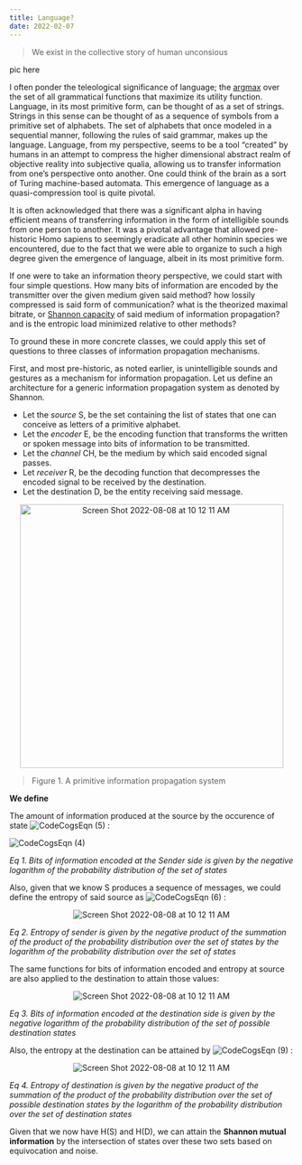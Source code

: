 ```yaml
---
title: Language?
date: 2022-02-07
---
```

 > We exist in the collective story of human unconsious

 pic here

 I often ponder the teleological significance of language; the [argmax](https://en.wikipedia.org/wiki/Arg_max) over the set of all grammatical functions that maximize its utility function. Language, in its most primitive form, can be thought of as a set of strings. Strings in this sense can be thought of as a sequence of symbols from a primitive set of alphabets. The set of alphabets that once modeled in a sequential manner, following the rules of said grammar, makes up the language. Language, from my perspective, seems to be a tool “created” by humans in an attempt to compress the higher dimensional abstract realm of objective reality into subjective qualia, allowing us to transfer information from one’s perspective onto another. One could think of the brain as a sort of Turing machine-based automata. This emergence of language as a quasi-compression tool is quite pivotal.

 It is often acknowledged that there was a significant alpha in having efficient means of transferring information in the form of intelligible sounds from one person to another. It was a pivotal advantage that allowed pre-historic Homo sapiens to seemingly eradicate all other hominin species we encountered, due to the fact that we were able to organize to such a high degree given the emergence of language, albeit in its most primitive form.

 If one were to take an information theory perspective, we could start with four simple questions. How many bits of information are encoded by the transmitter over the given medium given said method? how lossily compressed is said form of communication? what is the theorized maximal bitrate, or [Shannon capacity](https://en.wikipedia.org/wiki/Channel_capacity) of said medium of information propagation? and is the entropic load minimized relative to other methods?

 To ground these in more concrete classes, we could apply this set of questions to three classes of information propagation mechanisms.

 First, and most pre-historic, as noted earlier, is unintelligible sounds and gestures as a mechanism for information propagation. Let us define an architecture for a generic information propagation system as denoted by Shannon.

- Let the *source* S, be the set containing the list of states that one can conceive as letters of a primitive alphabet.
- Let the *encoder* E, be the encoding function that transforms the written or spoken message into bits of information to be transmitted.
- Let the *channel* CH, be the medium by which said encoded signal passes.
- Let *receiver* R, be the decoding function that decompresses the encoded signal to be received by the destination.
- Let the destination D, be the entity receiving said message.


<p align="center">
    <img width="467" alt="Screen Shot 2022-08-08 at 10 12 11 AM" src="https://user-images.githubusercontent.com/73560826/194781153-bc4237f3-39af-459b-8887-86a4a6bccc98.png">
</p>

> Figure 1. A primitive information propagation system

**We define**

The amount of information produced at the source by the occurence of state ![CodeCogsEqn (5)](https://user-images.githubusercontent.com/73560826/194964206-ff4316d1-9a2c-43b5-b530-02bd2009d002.svg) :


![CodeCogsEqn (4)](https://user-images.githubusercontent.com/73560826/194963886-db6436b8-14d0-4e82-b7a9-e392b825a620.svg)


*Eq 1. Bits of information encoded at the Sender side is given by the negative logarithm of the probability distribution of the set of states*

Also, given that we know S produces a sequence of messages, we could define the entropy of said source as ![CodeCogsEqn (6)](https://user-images.githubusercontent.com/73560826/194964924-b2264ff0-86b2-40ff-8a6c-867cc911ec0b.svg)
:

<p align="center">
    <img alt="Screen Shot 2022-08-08 at 10 12 11 AM" src="https://user-images.githubusercontent.com/73560826/194964941-aa3ed967-4106-40c4-83b2-7ec83bc726b1.svg">
</p>

*Eq 2. Entropy of sender is given by the negative product of the summation of the product of the probability distribution over the set of states by the logarithm of the probability distribution over the set of states*

The same functions for bits of information encoded and entropy at source are also applied to the destination to attain those values:

<p align="center">
    <img alt="Screen Shot 2022-08-08 at 10 12 11 AM" src="https://user-images.githubusercontent.com/73560826/194965332-c5773c47-32e6-4616-8690-4f6d25929c11.svg">
</p>

*Eq 3. Bits of information encoded at the destination side is given by the negative logarithm of the probability distribution of the set of possible destination states*

Also, the entropy at the destination can be attained by ![CodeCogsEqn (9)](https://user-images.githubusercontent.com/73560826/194965394-dcdc6960-587f-4663-ae25-a54d9cdd6a36.svg)
:

<p align="center">
    <img alt="Screen Shot 2022-08-08 at 10 12 11 AM" src="https://user-images.githubusercontent.com/73560826/194965408-10ea7c75-98e0-4edf-8b27-0c41eb151f78.svg">
</p>

*Eq 4. Entropy of destination is given by the negative product of the summation of the product of the probability distribution over the set of possible destination states by the logarithm of the probability distribution over the set of destination states*

Given that we now have H(S) and H(D), we can attain the **Shannon mutual information** by the intersection of states over these two sets based on equivocation and noise.




